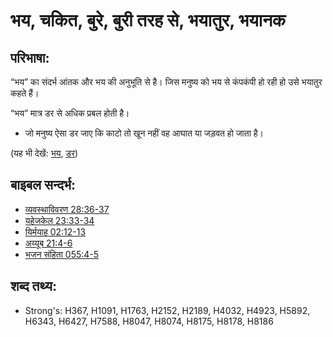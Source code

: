 # भय, चकित, बुरे, बुरी तरह से, भयातुर, भयानक #

## परिभाषा: ##

“भय” का संदर्भ आंतक और भय की अनुभूति से है। जिस मनुष्य को भय से कंपकंपी हो रही हो उसे भयातुर कहते हैं।

“भय” मात्र डर से अधिक प्रबल होती है।
* जो मनुष्य ऐसा डर जाए कि काटो तो खून नहीं वह आघात या जड़वत हो जाता है।

(यह भी देखें: [भय](../kt/fear.md), [डर](../other/terror.md))

## बाइबल सन्दर्भ: ##

* [व्यवस्थाविवरण 28:36-37](rc://en/tn/help/deu/28/36)
* [यहेजकेल 23:33-34](rc://en/tn/help/ezk/23/33)
* [यिर्मयाह 02:12-13](rc://en/tn/help/jer/02/12)
* [अय्यूब 21:4-6](rc://en/tn/help/job/21/04)
* [भजन संहिता 055:4-5](rc://en/tn/help/psa/055/004)

## शब्द तथ्य: ##

* Strong's: H367, H1091, H1763, H2152, H2189, H4032, H4923, H5892, H6343, H6427, H7588, H8047, H8074, H8175, H8178, H8186
